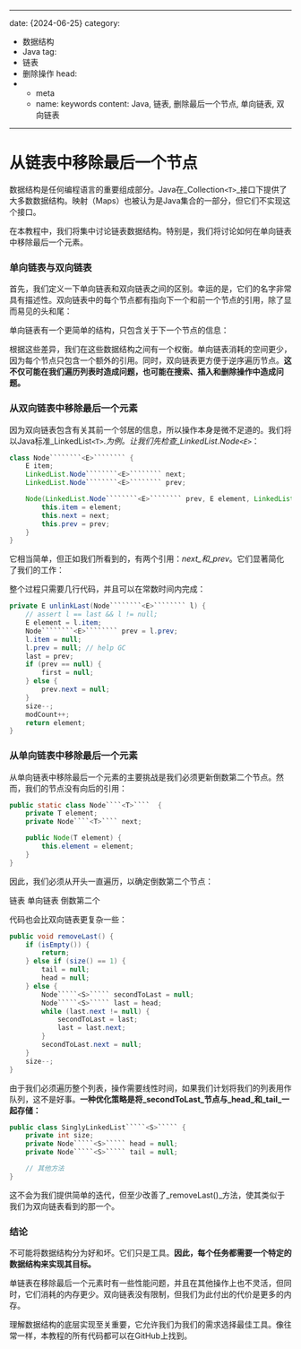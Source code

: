 ---
date: {2024-06-25}
category:
  - 数据结构
  - Java
tag:
  - 链表
  - 删除操作
head:
  - - meta
    - name: keywords
      content: Java, 链表, 删除最后一个节点, 单向链表, 双向链表
------
# 从链表中移除最后一个节点

数据结构是任何编程语言的重要组成部分。Java在_Collection````<T>````_接口下提供了大多数数据结构。映射（Maps）也被认为是Java集合的一部分，但它们不实现这个接口。

在本教程中，我们将集中讨论链表数据结构。特别是，我们将讨论如何在单向链表中移除最后一个元素。

### 单向链表与双向链表

首先，我们定义一下单向链表和双向链表之间的区别。幸运的是，它们的名字非常具有描述性。双向链表中的每个节点都有指向下一个和前一个节点的引用，除了显而易见的头和尾：

单向链表有一个更简单的结构，只包含关于下一个节点的信息：

根据这些差异，我们在这些数据结构之间有一个权衡。单向链表消耗的空间更少，因为每个节点只包含一个额外的引用。同时，双向链表更方便于逆序遍历节点。**这不仅可能在我们遍历列表时造成问题，也可能在搜索、插入和删除操作中造成问题。**

### 从双向链表中移除最后一个元素

因为双向链表包含有关其前一个邻居的信息，所以操作本身是微不足道的。我们将以Java标准_LinkedList````<T>````._为例。让我们先检查_LinkedList.Node````````<E>````````_：

```java
class Node````````<E>```````` {
    E item;
    LinkedList.Node````````<E>```````` next;
    LinkedList.Node````````<E>```````` prev;

    Node(LinkedList.Node````````<E>```````` prev, E element, LinkedList.Node````````<E>```````` next) {
        this.item = element;
        this.next = next;
        this.prev = prev;
    }
}
```

它相当简单，但正如我们所看到的，有两个引用：_next_和_prev_。它们显著简化了我们的工作：

整个过程只需要几行代码，并且可以在常数时间内完成：

```java
private E unlinkLast(Node````````<E>```````` l) {
    // assert l == last && l != null;
    E element = l.item;
    Node````````<E>```````` prev = l.prev;
    l.item = null;
    l.prev = null; // help GC
    last = prev;
    if (prev == null) {
        first = null;
    } else {
        prev.next = null;
    }
    size--;
    modCount++;
    return element;
}
```

### 从单向链表中移除最后一个元素

从单向链表中移除最后一个元素的主要挑战是我们必须更新倒数第二个节点。然而，我们的节点没有向后的引用：

```java
public static class Node````<T>````  {
    private T element;
    private Node````<T>```` next;

    public Node(T element) {
        this.element = element;
    }
}
```

因此，我们必须从开头一直遍历，以确定倒数第二个节点：

链表 单向链表 倒数第二个

代码也会比双向链表更复杂一些：

```java
public void removeLast() {
    if (isEmpty()) {
        return;
    } else if (size() == 1) {
        tail = null;
        head = null;
    } else {
        Node`````<S>````` secondToLast = null;
        Node`````<S>````` last = head;
        while (last.next != null) {
            secondToLast = last;
            last = last.next;
        }
        secondToLast.next = null;
    }
    size--;
}
```

由于我们必须遍历整个列表，操作需要线性时间，如果我们计划将我们的列表用作队列，这不是好事。**一种优化策略是将_secondToLast_节点与_head_和_tail_一起存储：**

```java
public class SinglyLinkedList`````<S>````` {
    private int size;
    private Node`````<S>````` head = null;
    private Node`````<S>````` tail = null;

    // 其他方法
}
```

这不会为我们提供简单的迭代，但至少改善了_removeLast()_方法，使其类似于我们为双向链表看到的那一个。

### 结论

不可能将数据结构分为好和坏。它们只是工具。**因此，每个任务都需要一个特定的数据结构来实现其目标。**

单链表在移除最后一个元素时有一些性能问题，并且在其他操作上也不灵活，但同时，它们消耗的内存更少。双向链表没有限制，但我们为此付出的代价是更多的内存。

理解数据结构的底层实现至关重要，它允许我们为我们的需求选择最佳工具。像往常一样，本教程的所有代码都可以在GitHub上找到。